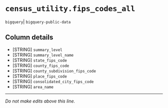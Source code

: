 # `census_utility.fips_codes_all`
`bigquery`| `bigquery-public-data`

## Column details
* [STRING]    `summary_level`
* [STRING]    `summary_level_name`
* [STRING]    `state_fips_code`
* [STRING]    `county_fips_code`
* [STRING]    `county_subdivision_fips_code`
* [STRING]    `place_fips_code`
* [STRING]    `consolidated_city_fips_code`
* [STRING]    `area_name`

-------------------------------------------------------------------------------
*Do not make edits above this line.*
